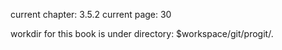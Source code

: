 current chapter: 3.5.2
current page: 30

workdir for this book is under directory: $workspace/git/progit/.
